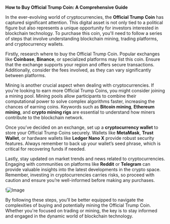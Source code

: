 **How to Buy Official Trump Coin: A Comprehensive Guide**

In the ever-evolving world of cryptocurrencies, the **Official Trump Coin** has captured significant attention. This digital asset is not only tied to a political figure but also represents a unique opportunity for investors interested in blockchain technology. To purchase this coin, you'll need to follow a series of steps that involve understanding blockchain mining, trading platforms, and cryptocurrency wallets.

Firstly, research where to buy the Official Trump Coin. Popular exchanges like **Coinbase**, **Binance**, or specialized platforms may list this coin. Ensure that the exchange supports your region and offers secure transactions. Additionally, consider the fees involved, as they can vary significantly between platforms.

Mining is another crucial aspect when dealing with cryptocurrencies. If you're looking to earn more Official Trump Coins, you might consider joining a mining pool. Mining pools allow participants to combine their computational power to solve complex algorithms faster, increasing the chances of earning coins. Keywords such as **Bitcoin mining**, **Ethereum mining**, and **crypto mining rigs** are essential to understand how miners contribute to the blockchain network.

Once you’ve decided on an exchange, set up a **cryptocurrency wallet** to store your Official Trump Coins securely. Wallets like **MetaMask**, **Trust Wallet**, or hardware wallets like **Ledger Nano X** provide robust security features. Always remember to back up your wallet’s seed phrase, which is critical for recovering funds if needed.

Lastly, stay updated on market trends and news related to cryptocurrencies. Engaging with communities on platforms like **Reddit** or **Telegram** can provide valuable insights into the latest developments in the crypto space. Remember, investing in cryptocurrencies carries risks, so proceed with caution and ensure you’re well-informed before making any purchases.

!![Image](https://github.com/user-attachments/assets/3be06921-4469-491d-bd37-5f14c53422b7)

By following these steps, you’ll be better equipped to navigate the complexities of buying and potentially mining the Official Trump Coin. Whether you're focused on trading or mining, the key is to stay informed and engaged in the dynamic world of blockchain technology.